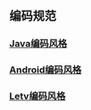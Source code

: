## 编码规范

### [Java编码风格](./Java编码风格.md)

### [Android编码风格](./Android编码风格.md)

### [Letv编码风格](./Letv编码风格.md)
